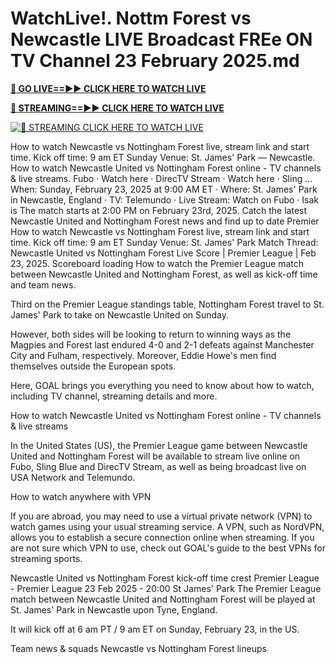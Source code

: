 # WatchLive!. Nottm Forest vs Newcastle LIVE Broadcast FREe ON TV Channel 23 February 2025.md



**[🔴 GO LIVE==►► CLICK HERE TO WATCH LIVE](https://sushi-hour.blogspot.com/2025/02/soccer.html)**

**[🔴 STREAMING==►► CLICK HERE TO WATCH LIVE](https://sushi-hour.blogspot.com/2025/02/soccer.html)**

[![🔴 STREAMING CLICK HERE TO WATCH LIVE](https://blogger.googleusercontent.com/img/b/R29vZ2xl/AVvXsEiRpcxFFZMMTQJrucbc7W_PpOeHAAvL7i57WfnM-mI5TuD1e0jdacmEjLoYHYoR-T8sPzooCOApq6mHdX6ieT1MIGDBOap5u0G8q3ANgYrorrNaog8orgjYtsXbFb8OLatZD8ebcbbYw5GEpWMqCalvfjLnjOyPGpCWy03E7xe53v8rLkfpGce8TW2TJ4SV/s320/szxdcfgvbjnk.gif)](https://sushi-hour.blogspot.com/2025/02/soccer.html)


How to watch Newcastle vs Nottingham Forest live, stream link and start time. Kick off time: 9 am ET Sunday Venue: St. James' Park — Newcastle.
How to watch Newcastle United vs Nottingham Forest online - TV channels & live streams. Fubo · Watch here · DirecTV Stream · Watch here · Sling ...
When: Sunday, February 23, 2025 at 9:00 AM ET · Where: St. James' Park in Newcastle, England · TV: Telemundo · Live Stream: Watch on Fubo · Isak is
The match starts at 2:00 PM on February 23rd, 2025. Catch the latest Newcastle United and Nottingham Forest news and find up to date Premier
How to watch Newcastle vs Nottingham Forest live, stream link and start time. Kick off time: 9 am ET Sunday Venue: St. James' Park
Match Thread: Newcastle United vs Nottingham Forest Live Score | Premier League | Feb 23, 2025. Scoreboard loading
How to watch the Premier League match between Newcastle United and Nottingham Forest, as well as kick-off time and team news.

Third on the Premier League standings table, Nottingham Forest travel to St. James' Park to take on Newcastle United on Sunday.

However, both sides will be looking to return to winning ways as the Magpies and Forest last endured 4-0 and 2-1 defeats against Manchester City and Fulham, respectively. Moreover, Eddie Howe's men find themselves outside the European spots.

Here, GOAL brings you everything you need to know about how to watch, including TV channel, streaming details and more.

How to watch Newcastle United vs Nottingham Forest online - TV channels & live streams

In the United States (US), the Premier League game between Newcastle United and Nottingham Forest will be available to stream live online on Fubo, Sling Blue and DirecTV Stream, as well as being broadcast live on USA Network and Telemundo.

How to watch anywhere with VPN

If you are abroad, you may need to use a virtual private network (VPN) to watch games using your usual streaming service. A VPN, such as NordVPN, allows you to establish a secure connection online when streaming. If you are not sure which VPN to use, check out GOAL's guide to the best VPNs for streaming sports.

Newcastle United vs Nottingham Forest kick-off time
crest
Premier League - Premier League
23 Feb 2025 - 20:00
St James' Park
The Premier League match between Newcastle United and Nottingham Forest will be played at St. James' Park in Newcastle upon Tyne, England.

It will kick off at 6 am PT / 9 am ET on Sunday, February 23, in the US.

Team news & squads
Newcastle vs Nottingham Forest lineups
